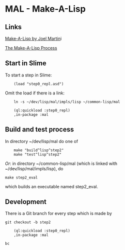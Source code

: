# MAL - Make-A-Lisp

## Links

[Make-A-Lisp by Joel Martin](https://github.com/kanaka/mal)i

[The Make-A-Lisp Process](https://github.com/kanaka/mal/blob/master/process/guide.md)

## Start in Slime

To start a step in Slime:

```
    (load "step0_repl.asd")
```

Omit the load if there is a link:

```
    ln -s ~/dev/lisp/mal/impls/lisp ~/common-lisp/mal
```

```
    (ql:quickload :step0_repl)
    ,in-package :mal
```

## Build and test process

In directory ~/dev/lisp/mal do one of

``` 
    make "build^lisp^step2"
    make "test^lisp^step2"
```

*Or*: in directory ~/common-lisp/mal (which is linked with ~/dev/lisp/mal/impls/lisp), do

`make step2_eval`

which builds an executable named step2_eval.

## Development

There is a Git branch for every step which is made by

`git checkout -b step2`

``` common-lisp
    (ql:quickload :step0_repl)
    ,in-package :mal

```

`
bc
`
